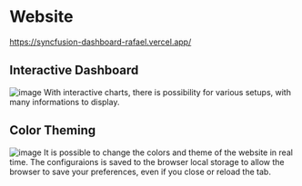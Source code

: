 # Website
https://syncfusion-dashboard-rafael.vercel.app/

## Interactive Dashboard
![image](https://github.com/rafec/react-learning/assets/67665270/7f4644eb-e21e-4afb-a173-c8ee08b08b75)
With interactive charts, there is possibility for various setups, with many informations to display.

## Color Theming
![image](https://github.com/rafec/react-learning/assets/67665270/ec78d8f7-5492-41f2-a86b-38fcf15fd128)
It is possible to change the colors and theme of the website in real time. The configuraions is saved to the browser local storage to allow the browser to save your preferences, even if you close or reload the tab.


